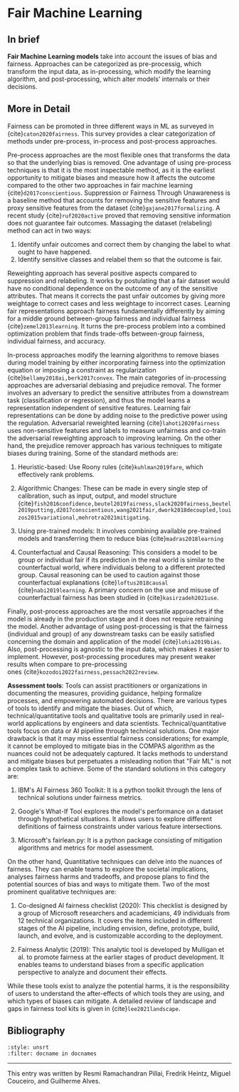 # Fair Machine Learning

## In brief

**Fair Machine Learning models** take into account the issues of bias and fairness. Approaches can be categorized as pre-processig, which transform the
input data, as in-processing, which modify the learning algorithm, and post-processing, which alter models’ internals or their decisions.

## More in Detail

Fairness can be promoted in three different ways in ML as surveyed in
{cite}`caton2020fairness`. This survey provides a clear categorization of
methods under pre-process, in-process and post-process approaches.

Pre-process approaches are the most flexible ones that transforms the
data so that the underlying bias is removed. One advantage of using
pre-process techniques is that it is the most inspectable method, as it
is the earliest opportunity to mitigate biases and measure how it
affects the outcome compared to the other two approaches in fair machine
learning {cite}`d2017conscientious`. Suppression or Fairness Through
Unawareness is a baseline method that accounts for removing the
sensitive features and proxy sensitive features from the dataset
{cite}`gajane2017formalizing`. A recent study {cite}`ruf2020active` proved that
removing sensitive information does not guarantee fair outcomes.
Massaging the dataset (relabeling) method can act in two ways:
1. Identify unfair outcomes and correct them by changing the label to what
ought to have happened.
2. Identify sensitive classes and relabel them
so that the outcome is fair. 

Reweighting approach has several positive
aspects compared to suppression and relabeling. It works by postulating
that a fair dataset would have no conditional dependence on the outcome
of any of the sensitive attributes. That means it corrects the past
unfair outcomes by giving more weightage to correct cases and less
weightage to incorrect cases. Learning fair representations approach
fairness fundamentally differently by aiming for a middle ground
between-group fairness and individual fairness {cite}`zemel2013learning`. It
turns the pre-process problem into a combined optimization problem that
finds trade-offs between-group fairness, individual fairness, and
accuracy.

In-process approaches modify the learning algorithms to remove biases
during model training by either incorporating fairness into the
optimization equation or imposing a constraint as regularization
{cite}`bellamy2018ai,berk2017convex`. The main categories of in-processing
approaches are adversarial debiasing and prejudice removal. The former
involves an adversary to predict the sensitive attributes from a
downstream task (classification or regression), and thus the model
learns a representation independent of sensitive features. Learning fair
representations can be done by adding noise to the predictive power
using the regulation. Adversarial reweighted learning
{cite}`lahoti2020fairness` uses non-sensitive features and labels to measure
unfairness and co-train the adversarial reweighting approach to
improving learning. On the other hand, the prejudice remover approach
has various techniques to mitigate biases during training. Some of the
standard methods are:

1.  Heuristic-based: Use Roony rules {cite}`kuhlman2019fare`, which
    effectively rank problems.

2.  Algorithmic Changes: These can be made in every single step of
    calibration, such as input, output, and model structure
    {cite}`fish2016confidence,beutel2019fairness,slack2020fairness,beutel2019putting,d2017conscientious,wang2021fair,dwork2018decoupled,louizos2015variational,mehrotra2021mitigating`.

3.  Using pre-trained models: It involves combining available
    pre-trained models and transferring them to reduce bias
    {cite}`madras2018learning`

4.  Counterfactual and Causal Reasoning: This considers a model to be
    group or individual fair if its prediction in the real world is
    similar to the counterfactual world, where individuals belong to a
    different protected group. Causal reasoning can be used to caution
    against those counterfactual explanations {cite}`loftus2018causal`
    {cite}`nabi2019learning`. A primary concern on the use and misuse of
    counterfactual fairness has been studied in {cite}`kasirzadeh2021use`.

Finally, post-process approaches are the most versatile approaches if
the model is already in the production stage and it does not require
retraining the model. Another advantage of using post-processing is that
the fairness (individual and group) of any downstream tasks can be
easily satisfied concerning the domain and application of the model
{cite}`lohia2019bias`. Also, post-processing is agnostic to the input data,
which makes it easier to implement. However, post-processing procedures
may present weaker results when compare to pre-processing
ones {cite}`kozodoi2022fairness,pessach2022review`.

**Assessment tools**: Tools can assist practitioners or organizations in
documenting the measures, providing guidance, helping formalize
processes, and empowering automated decisions. There are various types
of tools to identify and mitigate the biases. Out of which,
technical/quantitative tools and qualitative tools are primarily used in
real-world applications by engineers and data
scientists. Technical/quantitative tools focus on data or AI pipeline
through technical solutions. One major drawback is that it may miss
essential fairness considerations; for example, it cannot be employed to
mitigate bias in the COMPAS algorithm as the nuances could not be
adequately captured. It lacks methods to understand and mitigate biases
but perpetuates a misleading notion that "Fair ML" is not a complex
task to achieve. Some of the standard solutions in this category are:

1.  IBM's AI Fairness 360 Toolkit: It is a python toolkit through the
    lens of technical solutions under fairness metrics.

2.  Google's What-If Tool explores the model's performance on a dataset
    through hypothetical situations. It allows users to explore
    different definitions of fairness constraints under various feature
    intersections.

3.  Microsoft's fairlean.py: It is a python package consisting of
    mitigation algorithms and metrics for model assessment.

On the other hand, Quantitative techniques can delve into the nuances of
fairness. They can enable teams to explore the societal implications,
analyses fairness harms and tradeoffs, and propose plans to find the
potential sources of bias and ways to mitigate them. Two of the most
prominent qualitative techniques are:

1.  Co-designed AI fairness checklist (2020): This checklist is designed
    by a group of Microsoft researchers and academicians, 49 individuals
    from 12 technical organizations. It covers the items included in
    different stages of the AI pipeline, including envision, define,
    prototype, build, launch, and evolve, and is customizable according
    to the deployment.

2.  Fairness Analytic (2019): This analytic tool is developed by
    Mulligan et al. to promote fairness at the earlier stages of product
    development. It enables teams to understand biases from a specific
    application perspective to analyze and document their effects.

While these tools exist to analyze the potential harms, it is the
responsibility of users to understand the after-effects of which tools
they are using, and which types of biases can mitigate. A detailed
review of landscape and gaps in fairness tool kits is given in
{cite}`lee2021landscape`.


## Bibliography

```{bibliography}
:style: unsrt
:filter: docname in docnames
```

---

This entry was written by Resmi Ramachandran Pillai, Fredrik Heintz, Miguel Couceiro, and Guilherme Alves.


